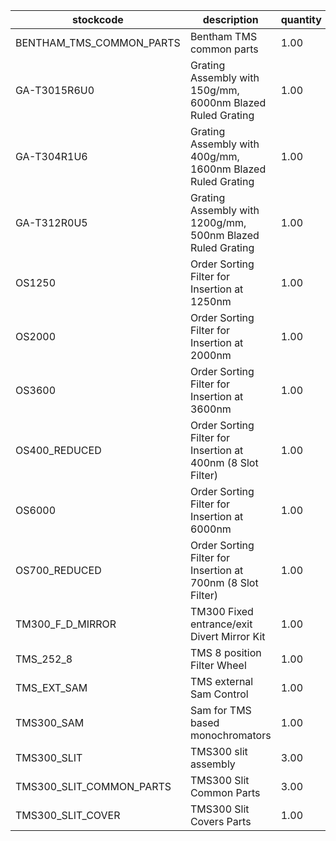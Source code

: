 |stockcode|description|quantity|location|
|---------|-----------|--------|--------|
|BENTHAM_TMS_COMMON_PARTS|Bentham TMS common parts|1.00||
|GA-T3015R6U0|Grating Assembly with 150g/mm, 6000nm Blazed Ruled Grating|1.00||
|GA-T304R1U6|Grating Assembly with 400g/mm, 1600nm Blazed Ruled Grating|1.00||
|GA-T312R0U5|Grating Assembly with 1200g/mm, 500nm Blazed Ruled Grating|1.00||
|OS1250|Order Sorting Filter for Insertion at 1250nm|1.00||
|OS2000|Order Sorting Filter for Insertion at 2000nm|1.00||
|OS3600|Order Sorting Filter for Insertion at 3600nm|1.00||
|OS400_REDUCED|Order Sorting Filter for Insertion at 400nm (8 Slot Filter)|1.00||
|OS6000|Order Sorting Filter for Insertion at 6000nm|1.00||
|OS700_REDUCED|Order Sorting Filter for Insertion at 700nm (8 Slot Filter)|1.00||
|TM300_F_D_MIRROR|TM300 Fixed entrance/exit Divert Mirror Kit|1.00||
|TMS_252_8|TMS 8 position Filter Wheel|1.00||
|TMS_EXT_SAM|TMS external Sam Control|1.00||
|TMS300_SAM|Sam for TMS  based monochromators|1.00||
|TMS300_SLIT|TMS300 slit assembly|3.00||
|TMS300_SLIT_COMMON_PARTS|TMS300 Slit Common Parts|3.00||
|TMS300_SLIT_COVER|TMS300 Slit Covers Parts|1.00||
